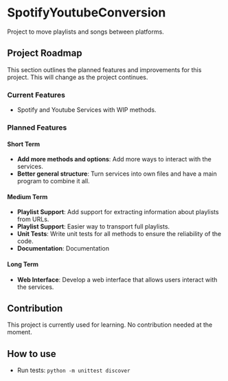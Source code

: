 # SpotifyYoutubeConversion

Project to move playlists and songs between platforms.

## Project Roadmap

This section outlines the planned features and improvements for this project. This will change as the project continues.

### Current Features

- Spotify and Youtube Services with WIP methods.

### Planned Features

#### Short Term

- **Add more methods and options**: Add more ways to interact with the services.
- **Better general structure**: Turn services into own files and have a main program to combine it all.

#### Medium Term

- **Playlist Support**: Add support for extracting information about playlists from URLs.
- **Playlist Support**: Easier way to transport full playlists.
- **Unit Tests**: Write unit tests for all methods to ensure the reliability of the code.
- **Documentation**: Documentation

#### Long Term

- **Web Interface**: Develop a web interface that allows users interact with the services.

## Contribution

This project is currently used for learning. No contribution needed at the moment.

## How to use

- Run tests: `python -m unittest discover `
